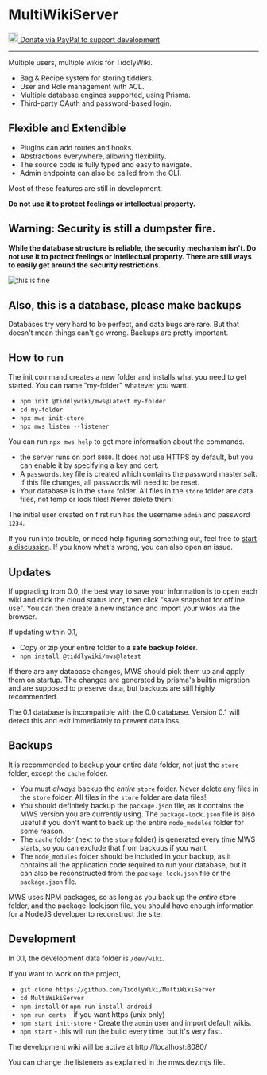 # MultiWikiServer

<a href="https://www.paypal.com/donate/?hosted_button_id=BVDDREGEU2ZEA">
  <img src="https://github.com/user-attachments/assets/6467378f-26fd-40ff-b60e-b8d62555c08a" width="20" />
Donate via PayPal to support development
</a>

---

Multiple users, multiple wikis for TiddlyWiki.

- Bag & Recipe system for storing tiddlers.
- User and Role management with ACL.
- Multiple database engines supported, using Prisma.
- Third-party OAuth and password-based login.

## Flexible and Extendible

- Plugins can add routes and hooks.
- Abstractions everywhere, allowing flexibility.
- The source code is fully typed and easy to navigate.
- Admin endpoints can also be called from the CLI.

Most of these features are still in development.

**Do not use it to protect feelings or intellectual property.**

## Warning: Security is still a dumpster fire.

**While the database structure is reliable, the security mechanism isn't. Do not use it to protect feelings or intellectual property. There are still ways to easily get around the security restrictions.**

![this is fine](https://github.com/user-attachments/assets/49505d25-7a48-42f1-b4f7-73e8630c1ba1)


## Also, this is a database, please make backups

Databases try very hard to be perfect, and data bugs are rare. But that doesn't mean things can't go wrong. Backups are pretty important. 

## How to run

The init command creates a new folder and installs what you need to get started. You can name "my-folder" whatever you want. 

- `npm init @tiddlywiki/mws@latest my-folder`
- `cd my-folder`
- `npx mws init-store`
- `npx mws listen --listener`

You can run `npx mws help` to get more information about the commands. 

- the server runs on port `8080`. It does not use HTTPS by default, but you can enable it by specifying a key and cert.
- A `passwords.key` file is created which contains the password master salt. If this file changes, all passwords will need to be reset.
- Your database is in the `store` folder. All files in the `store` folder are data files, not temp or lock files! Never delete them! 

The initial user created on first run has the username `admin` and password `1234`.

If you run into trouble, or need help figuring something out, feel free to [start a discussion](https://github.com/TiddlyWiki/MultiWikiServer/discussions). If you know what's wrong, you can also open an issue.

## Updates

If upgrading from 0.0, the best way to save your information is to open each wiki and click the cloud status icon, then click "save snapshot for offline use". You can then create a new instance and import your wikis via the browser.

If updating within 0.1,

- Copy or zip your entire folder to **a safe backup folder**.
- `npm install @tiddlywiki/mws@latest`

If there are any database changes, MWS should pick them up and apply them on startup. The changes are generated by prisma's builtin migration and are supposed to preserve data, but backups are still highly recommended.

The 0.1 database is incompatible with the 0.0 database. Version 0.1 will detect this and exit immediately to prevent data loss.

## Backups

It is recommended to backup your entire data folder, not just the `store` folder, except the `cache` folder. 

- You must *always* backup the *entire* `store` folder. Never delete any files in the `store` folder. All files in the `store` folder are data files!
- You should definitely backup the `package.json` file, as it contains the MWS version you are currently using. The `package-lock.json` file is also useful if you don't want to back up the entire `node_modules` folder for some reason. 
- The `cache` folder (next to the `store` folder) is generated every time MWS starts, so you can exclude that from backups if you want. 
- The `node_modules` folder should be included in your backup, as it contains all the application code required to run your database, but it can also be reconstructed from the `package-lock.json` file or the `package.json` file. 

MWS uses NPM packages, so as long as you back up the *entire* store folder, and the package-lock.json file, you should have enough information for a NodeJS developer to reconstruct the site. 

## Development

In 0.1, the development data folder is `/dev/wiki`.

If you want to work on the project,

- `git clone https://github.com/TiddlyWiki/MultiWikiServer`
- `cd MultiWikiServer`
- `npm install` or `npm run install-android`
- `npm run certs` - if you want https (unix only)
- `npm start init-store` - Create the `admin` user and import default wikis.
- `npm start` - this will run the build every time, but it's very fast.

The development wiki will be active at http://localhost:8080/

You can change the listeners as explained in the mws.dev.mjs file.
